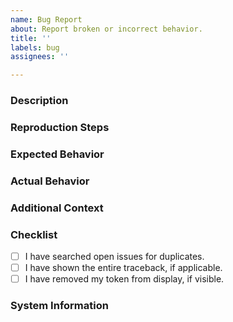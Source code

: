 ```yaml
---
name: Bug Report
about: Report broken or incorrect behavior.
title: ''
labels: bug
assignees: ''

---
```



### Description
<!-- a clear description of what the bug is. -->

### Reproduction Steps
<!-- steps to reproduce this bug, try to make this as detailed as possible. -->

### Expected Behavior
<!-- a clear description of what you expected to happen. -->

### Actual Behavior
<!-- a clear description of what actually happened. -->
<!-- if there is a traceback, it goes here. -->

### Additional Context
<!-- any additional context goes here. -->

### Checklist
<!-- put an x inside [ ] to check it, like so: [x] -->

- [ ] I have searched open issues for duplicates.
- [ ] I have shown the entire traceback, if applicable.
- [ ] I have removed my token from display, if visible.

### System Information
<!-- run `py -m discord --version' -->
